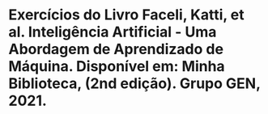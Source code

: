 # Exercícios do Livro Faceli, Katti, et al. Inteligência Artificial - Uma Abordagem de Aprendizado de Máquina. Disponível em: Minha Biblioteca, (2nd edição). Grupo GEN, 2021.

